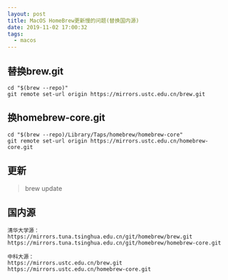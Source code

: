 ```yaml
---
layout: post
title: MacOS HomeBrew更新慢的问题(替换国内源)
date: 2019-11-02 17:00:32
tags:
  - macos
---
```

## 替换brew.git
```
cd "$(brew --repo)"
git remote set-url origin https://mirrors.ustc.edu.cn/brew.git
```

## 换homebrew-core.git
```
cd "$(brew --repo)/Library/Taps/homebrew/homebrew-core"
git remote set-url origin https://mirrors.ustc.edu.cn/homebrew-core.git
```

## 更新
> brew update

## 国内源
```
清华大学源：
https://mirrors.tuna.tsinghua.edu.cn/git/homebrew/brew.git
https://mirrors.tuna.tsinghua.edu.cn/git/homebrew/homebrew-core.git

中科大源：
https://mirrors.ustc.edu.cn/brew.git
https://mirrors.ustc.edu.cn/homebrew-core.git

```

